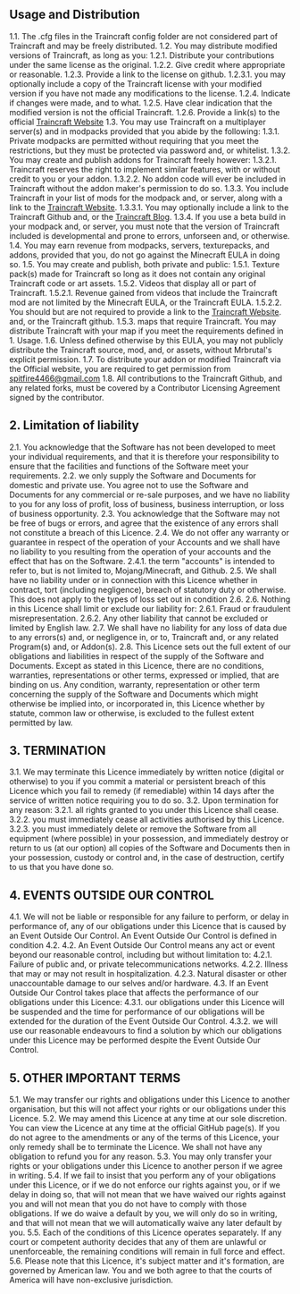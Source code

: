 ## Usage and Distribution
1.1. The .cfg files in the Traincraft config folder are not considered part of Traincraft and may be freely distributed.
1.2. You may distribute modified versions of Traincraft, as long as you:
	1.2.1. Distribute your contributions under the same license as the original.
	1.2.2. Give credit where appropriate or reasonable.
	1.2.3. Provide a link to the license on github.
		1.2.3.1. you may optionally include a copy of the Traincraft license with your modified version if you have not made any modifications to the license.
	1.2.4. Indicate if changes were made, and to what.
	1.2.5. Have clear indication that the modified version is not the official Traincraft.
	1.2.6. Provide a link(s) to the official [Traincraft Website](http://traincraft-mod.com/)
1.3. You may use Traincraft on a multiplayer server(s) and in modpacks provided that you abide by the following:
    1.3.1. Private modpacks are permitted without requiring that you meet the restrictions, but they must be protected via password and, or whitelist.
	1.3.2. You may create and publish addons for Traincraft freely however:
		1.3.2.1. Traincraft reserves the right to implement similar features, with or without credit to you or your addon.
		1.3.2.2. No addon code will ever be included in Traincraft without the addon maker's permission to do so.
	1.3.3. You include Traincraft in your list of mods for the modpack and, or server, along with a link to the [Traincraft Website](http://traincraft-mod.com).
		1.3.3.1. You may optionally include a link to the Traincraft Github and, or the [Traincraft Blog](http://blog.meansoft.si/).
	1.3.4. If you use a beta build in your modpack and, or server, you must note that the version of Traincraft included is developmental and prone to errors, unforseen and, or otherwise.
1.4. You may earn revenue from modpacks, servers, texturepacks, and addons, provided that you, do not go against the Minecraft EULA in doing so.
1.5. You may create and publish, both private and public:
	1.5.1. Texture pack(s) made for Traincraft so long as it does not contain any original Traincraft code or art assets.
	1.5.2. Videos that display all or part of Traincraft.
		1.5.2.1. Revenue gained from videos that include the Traincraft mod are not limited by the Minecraft EULA, or the Traincraft EULA.
		1.5.2.2. You should but are not required to provide a link to the [Traincraft Website](http://traincraft-mod.com/). and, or the Traincraft github.
	1.5.3. maps that require Traincraft. You may distribute Traincraft with your map if you meet the requirements defined in 1. Usage.
1.6. Unless defined otherwise by this EULA, you may not publicly distribute the Traincraft source, mod, and, or assets, without Mrbrutal's explicit permission.
1.7. To distribute your addon or modified Traincraft via the Official website, you are required to get permission from spitfire4466@gmail.com
1.8. All contributions to the Traincraft Github, and any related forks, must be covered by a Contributor Licensing Agreement signed by the contributor.
	
## 2. Limitation of liability
2.1. You acknowledge that the Software has not been developed to meet your individual requirements, and that it is therefore your responsibility to ensure that the facilities and functions of the Software meet your requirements.
2.2. we only supply the Software and Documents for domestic and private use. You agree not to use the Software and Documents for any commercial or re-sale purposes, and we have no liability to you for any loss of profit, loss of business, business interruption, or loss of business opportunity.
2.3. You acknowledge that the Software may not be free of bugs or errors, and agree that the existence of any errors shall not constitute a breach of this Licence.
2.4. We do not offer any warranty or guarantee in respect of the operation of your Accounts and we shall have no liability to you resulting from the operation of your accounts and the effect that has on the Software.
	2.4.1. the term "accounts" is intended to refer to, but is not limited to, Mojang/Minecraft, and Github.
2.5. We shall have no liability under or in connection with this Licence whether in contract, tort (including negligence), breach of statutory duty or otherwise. This does not apply to the types of loss set out in condition 2.6.
2.6. Nothing in this Licence shall limit or exclude our liability for:
	2.6.1. Fraud or fraudulent misrepresentation.
	2.6.2. Any other liability that cannot be excluded or limited by English law.
2.7. We shall have no liability for any loss of data due to any errors(s) and, or negligence in, or to, Traincraft and, or any related Program(s) and, or Addon(s).
2.8. This Licence sets out the full extent of our obligations and liabilities in respect of the supply of the Software and Documents. Except as stated in this Licence, there are no conditions, warranties, representations or other terms, expressed or implied, that are binding on us. Any condition, warranty, representation or other term concerning the supply of the Software and Documents which might otherwise be implied into, or incorporated in, this Licence whether by statute, common law or otherwise, is excluded to the fullest extent permitted by law.

## 3. TERMINATION
3.1. We may terminate this Licence immediately by written notice (digital or otherwise) to you if you commit a material or persistent breach of this Licence which you fail to remedy (if remediable) within 14 days after the service of written notice requiring you to do so.
3.2. Upon termination for any reason:
	3.2.1. all rights granted to you under this Licence shall cease.
	3.2.2. you must immediately cease all activities authorised by this Licence.
	3.2.3. you must immediately delete or remove the Software from all equipment (where possible) in your possession, and immediately destroy or return to us (at our option) all copies of the Software and Documents then in your possession, custody or control and, in the case of destruction, certify to us that you have done so.

## 4. EVENTS OUTSIDE OUR CONTROL
4.1. We will not be liable or responsible for any failure to perform, or delay in performance of, any of our obligations under this Licence that is caused by an Event Outside Our Control. An Event Outside Our Control is defined in condition 4.2.
4.2. An Event Outside Our Control means any act or event beyond our reasonable control, including but without limitation to:
	4.2.1. Failure of public and, or private telecommunications networks.
	4.2.2. Illness that may or may not result in hospitalization.
	4.2.3. Natural disaster or other unaccountable damage to our selves and/or hardware.
4.3. If an Event Outside Our Control takes place that affects the performance of our obligations under this Licence:
	4.3.1. our obligations under this Licence will be suspended and the time for performance of our obligations will be extended for the duration of the Event Outside Our Control.
	4.3.2. we will use our reasonable endeavours to find a solution by which our obligations under this Licence may be performed despite the Event Outside Our Control.

## 5. OTHER IMPORTANT TERMS
5.1. We may transfer our rights and obligations under this Licence to another organisation, but this will not affect your rights or our obligations under this Licence.
5.2. We may amend this Licence at any time at our sole discretion. You can view the Licence at any time at the official GitHub page(s). If you do not agree to the amendments or any of the terms of this Licence, your only remedy shall be to terminate the Licence. We shall not have any obligation to refund you for any reason.
5.3. You may only transfer your rights or your obligations under this Licence to another person if we agree in writing.
5.4. If we fail to insist that you perform any of your obligations under this Licence, or if we do not enforce our rights against you, or if we delay in doing so, that will not mean that we have waived our rights against you and will not mean that you do not have to comply with those obligations. If we do waive a default by you, we will only do so in writing, and that will not mean that we will automatically waive any later default by you.
5.5. Each of the conditions of this Licence operates separately. If any court or competent authority decides that any of them are unlawful or unenforceable, the remaining conditions will remain in full force and effect.
5.6. Please note that this Licence, it's subject matter and it's formation, are governed by American law. You and we both agree to that the courts of America will have non-exclusive jurisdiction.